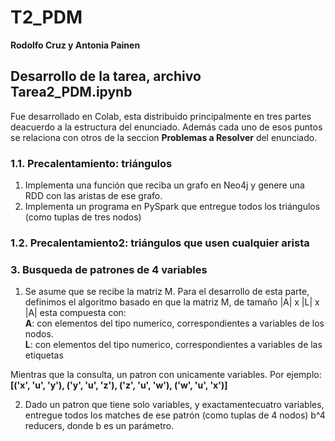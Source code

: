# T2_PDM

**Rodolfo Cruz y Antonia Painen**

## Desarrollo de la tarea, archivo **Tarea2_PDM.ipynb**
Fue desarrollado en Colab, esta distribuido principalmente en tres partes deacuerdo a la estructura del enunciado. Además cada uno de esos puntos se relaciona con otros de la seccion **Problemas a Resolver** del enunciado. 
### **1.1. Precalentamiento: triángulos**
1. Implementa una función que reciba un grafo en Neo4j y genere una RDD con las aristas de ese grafo.
2. Implementa un programa en PySpark que entregue todos los triángulos (como tuplas de tres nodos)

### **1.2. Precalentamiento2: triángulos que usen cualquier arista**

### **3. Busqueda de patrones de 4 variables**
1. Se asume que se recibe la matriz M.
Para el desarrollo de esta parte, definimos el algoritmo basado en que la matriz M, de tamaño |A| x |L| x |A| esta compuesta con:<br>
**A**: con elementos del tipo numerico, correspondientes a variables de los nodos.<br>
**L**: con elementos del tipo numerico, correspondientes a variables de las etiquetas<br>

Mientras que la consulta, un patron con unicamente variables. Por ejemplo: **[('x', 'u', 'y'), ('y', 'u', 'z'), ('z', 'u', 'w'), ('w', 'u', 'x')]**

2. Dado un patron que tiene solo variables, y exactamentecuatro variables, entregue todos los matches de ese patrón (como tuplas de 4 nodos) b^4
reducers, donde b es un parámetro.
